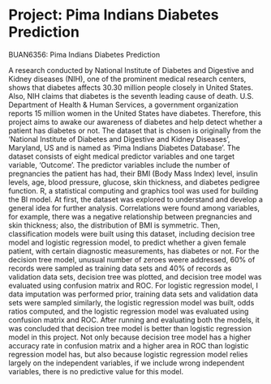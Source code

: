 # Project: Pima Indians Diabetes Prediction 
BUAN6356: Pima Indians Diabetes Prediction

A research conducted by National Institute of Diabetes and Digestive and Kidney diseases (NIH), one of the prominent medical research centers, shows that diabetes affects 30.30 million people closely in United States. Also, NIH claims that diabetes is the seventh leading cause of death. U.S. Department of Health & Human Services, a government organization reports 15 million women in the United States have diabetes. Therefore, this project aims to awake our awareness of diabetes and help detect whether a patient has diabetes or not.
The dataset that is chosen is originally from the ‘National Institute of Diabetes and Digestive and Kidney Diseases’, Maryland, US and is named as ‘Pima Indians Diabetes Database’. The dataset consists of eight medical predictor variables and one target variable, ‘Outcome’. The predictor variables include the number of pregnancies the patient has had, their BMI (Body Mass Index) level, insulin levels, age, blood pressure, glucose, skin thickness, and diabetes pedigree function.
R, a statistical computing and graphics tool was used for building the BI model. At first, the dataset was explored to understand and develop a general idea for further analysis. Correlations were found among variables, for example, there was a negative relationship between pregnancies and skin thickness; also, the distribution of BMI is symmetric.
Then, classification models were built using this dataset, including decision tree model and logistic regression model, to predict whether a given female patient, with certain diagnostic measurements, has diabetes or not. For the decision tree model, unusual number of zeroes weere addressed, 60% of records were sampled as training data sets and 40% of records as validation data sets, decision tree was plotted, and decision tree model was evaluated using confusion matrix and ROC. For logistic regression model, I data imputation was performed prior, training data sets and validation data sets were sampled similarly, the logistic regression model was built, odds ratios computed, and the logistic regression model was evaluated using confusion matrix and ROC. 
After running and evaluating both the models, it was concluded that decision tree model is better than logistic regression model in this project. Not only because decision tree model has a higher accuracy rate in confusion matrix and a higher area in ROC than logistic regression model has, but also because logistic regression model relies largely on the independent variables, if we include wrong independent variables, there is no predictive value for this model.
